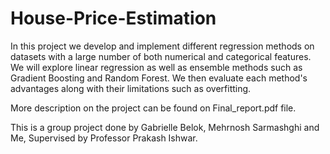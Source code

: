 # House-Price-Estimation

In this project we develop and implement different regression methods on datasets with a large number of both
numerical and categorical features. We will explore linear
regression as well as ensemble methods such as Gradient
Boosting and Random Forest. We then evaluate each method's advantages along with their limitations such as overfitting.

More description on the project can be found on Final_report.pdf file.

This is a group project done by Gabrielle Belok, Mehrnosh Sarmashghi and Me, Supervised by Professor Prakash Ishwar.
